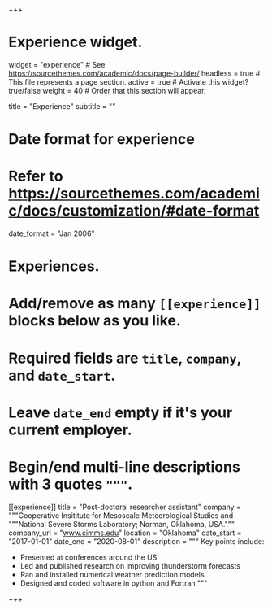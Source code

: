 +++
# Experience widget.
widget = "experience"  # See https://sourcethemes.com/academic/docs/page-builder/
headless = true  # This file represents a page section.
active = true  # Activate this widget? true/false
weight = 40  # Order that this section will appear.

title = "Experience"
subtitle = ""

# Date format for experience
#   Refer to https://sourcethemes.com/academic/docs/customization/#date-format
date_format = "Jan 2006"

# Experiences.
#   Add/remove as many `[[experience]]` blocks below as you like.
#   Required fields are `title`, `company`, and `date_start`.
#   Leave `date_end` empty if it's your current employer.
#   Begin/end multi-line descriptions with 3 quotes `"""`.
[[experience]]
  title = "Post-doctoral researcher assistant"
  company = """Cooperative Insititute for Mesoscale Meteorological Studies and
  """National Severe Storms Laboratory; Norman, Oklahoma, USA."""
  company_url = "www.cimms.edu"
  location = "Oklahoma"
  date_start = "2017-01-01"
  date_end = "2020-08-01"
  description = """
  Key points include:
  
  * Presented at conferences around the US
  * Led and published research on improving thunderstorm forecasts
  * Ran and installed numerical weather prediction models
  * Designed and coded software in python and Fortran
  """


+++

